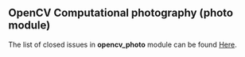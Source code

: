 ## OpenCV Computational photography (photo module)

The list of closed issues in **opencv_photo** module can be found [Here](https://github.com/opencv/opencv/issues?q=label%3A%22category%3A+photo%22+is%3Aclosed).